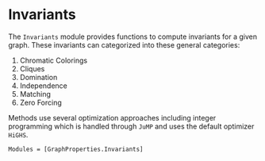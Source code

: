 # Invariants

The `Invariants` module provides functions to compute invariants for a given graph. These
invariants can categorized into these general categories:

1. Chromatic Colorings
2. Cliques
3. Domination
4. Independence
5. Matching
6. Zero Forcing

Methods use several optimization approaches including integer programming which is handled
through `JuMP` and uses the default optimizer `HiGHS`.

```@autodocs
Modules = [GraphProperties.Invariants]
```